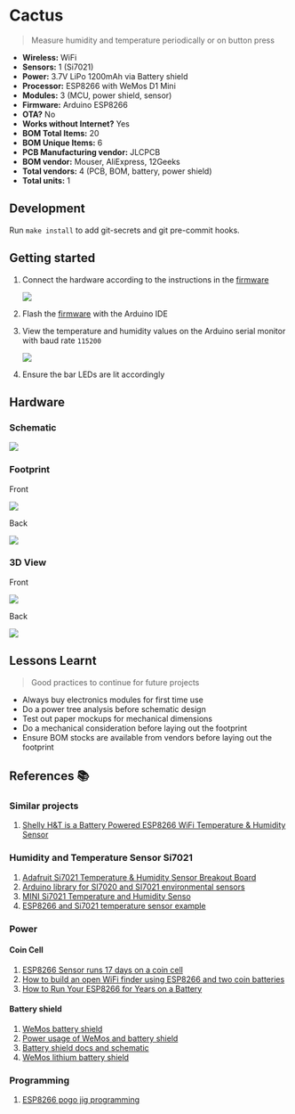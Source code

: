# Cactus

> Measure humidity and temperature periodically or on button press

- **Wireless:**	WiFi
- **Sensors:**	1 (Si7021)
- **Power:**	3.7V LiPo 1200mAh via Battery shield
- **Processor:**	ESP8266 with WeMos D1 Mini
- **Modules:** 3 (MCU, power shield, sensor)
- **Firmware:**	Arduino ESP8266
- **OTA?**	No
- **Works without Internet?**	Yes
- **BOM Total Items:**	20
- **BOM Unique Items:** 6
- **PCB Manufacturing vendor:**	JLCPCB
- **BOM vendor:** Mouser, AliExpress, 12Geeks
- **Total vendors:** 4 (PCB, BOM, battery, power shield)
- **Total units:** 1

## Development

Run `make install` to add git-secrets and git pre-commit hooks.

## Getting started

1. Connect the hardware according to the instructions in the [firmware](firmware/03-display-humidity-with-led.ino)

    ![](images/protoype-2.JPG)
1. Flash the [firmware](firmware/03-display-humidity-with-led.ino) with the Arduino IDE
1. View the temperature and humidity values on the Arduino serial monitor with baud rate `115200`

    ![](images/serial-2.png)
1. Ensure the bar LEDs are lit accordingly

## Hardware

### Schematic

![](hardware/images/schematic.png)

### Footprint

Front

![](hardware/images/footprint-front.png)

Back

![](hardware/images/footprint-back.png)

### 3D View

Front

![](hardware/images/3dview-front.png)

Back

![](hardware/images/3dview-back.png)

## Lessons Learnt

> Good practices to continue for future projects

- Always buy electronics modules for first time use
- Do a power tree analysis before schematic design
- Test out paper mockups for mechanical dimensions
- Do a mechanical consideration before laying out the footprint
- Ensure BOM stocks are available from vendors before laying out the footprint

## References 📚

### Similar projects

1. [Shelly H&T is a Battery Powered ESP8266 WiFi Temperature & Humidity Sensor](https://www.cnx-software.com/2018/10/30/shelly-ht-battery-powered-esp8266-wifi-temperature-humidity-sensor/)

### Humidity and Temperature Sensor Si7021

1. [Adafruit Si7021 Temperature & Humidity Sensor Breakout Board](https://www.adafruit.com/product/3251)
1. [Arduino library for SI7020 and SI7021 environmental sensors](https://github.com/LowPowerLab/SI7021)
1. [MINI Si7021 Temperature and Humidity Senso](http://www.instructables.com/id/MINI-Si7021-Temperature-and-Humidity-Sensor/)
1. [ESP8266 and Si7021 temperature sensor example](https://www.esp8266learning.com/esp8266-si7021-temperature-sensor-example.php)

### Power

#### Coin Cell

1. [ESP8266 Sensor runs 17 days on a coin cell](https://www.youtube.com/watch?v=IYuYTfO6iOs)
1. [How to build an open WiFi finder using ESP8266 and two coin batteries](https://medium.com/@kstevica/how-to-build-an-open-wifi-finder-using-esp8266-and-two-coin-batteries-9c31eb6f9859)
1. [How to Run Your ESP8266 for Years on a Battery](https://openhomeautomation.net/esp8266-battery/)

#### Battery shield

1. [WeMos battery shield](https://arduinodiy.wordpress.com/2017/01/02/reviewing-the-wemos-battery-shield/)
1. [Power usage of WeMos and battery shield](http://harald.studiokubota.com/wordpress/index.php/2016/08/20/power-usage-of-wemos-d1-mini-ws2812b-rgb-shield/)
1. [Battery shield docs and schematic](https://wiki.wemos.cc/products:d1_mini_shields:battery_shield)
1. [WeMos lithium battery shield](https://www.youtube.com/watch?v=z6Vgy1cY0XU)

### Programming

1. [ESP8266 pogo jig programming](https://hackaday.io/project/20046-esp8266-pogo-jig-programming-board)
